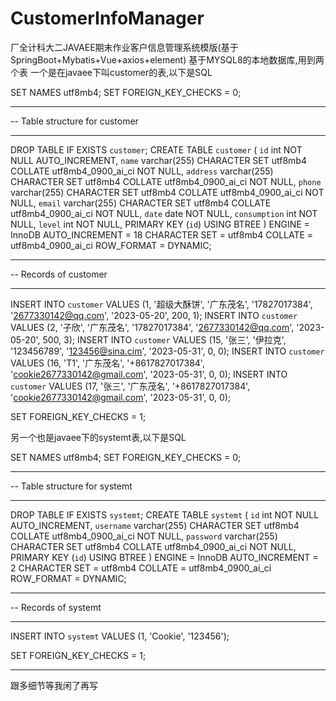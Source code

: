 # CustomerInfoManager
厂全计科大二JAVAEE期末作业客户信息管理系统模版(基于SpringBoot+Mybatis+Vue+axios+element)
基于MYSQL8的本地数据库,用到两个表
一个是在javaee下叫customer的表,以下是SQL



SET NAMES utf8mb4;
SET FOREIGN_KEY_CHECKS = 0;

-- ----------------------------
-- Table structure for customer
-- ----------------------------
DROP TABLE IF EXISTS `customer`;
CREATE TABLE `customer`  (
  `id` int NOT NULL AUTO_INCREMENT,
  `name` varchar(255) CHARACTER SET utf8mb4 COLLATE utf8mb4_0900_ai_ci NOT NULL,
  `address` varchar(255) CHARACTER SET utf8mb4 COLLATE utf8mb4_0900_ai_ci NOT NULL,
  `phone` varchar(255) CHARACTER SET utf8mb4 COLLATE utf8mb4_0900_ai_ci NOT NULL,
  `email` varchar(255) CHARACTER SET utf8mb4 COLLATE utf8mb4_0900_ai_ci NOT NULL,
  `date` date NOT NULL,
  `consumption` int NOT NULL,
  `level` int NOT NULL,
  PRIMARY KEY (`id`) USING BTREE
) ENGINE = InnoDB AUTO_INCREMENT = 18 CHARACTER SET = utf8mb4 COLLATE = utf8mb4_0900_ai_ci ROW_FORMAT = DYNAMIC;

-- ----------------------------
-- Records of customer
-- ----------------------------
INSERT INTO `customer` VALUES (1, '超级大酥饼', '广东茂名', '17827017384', '2677330142@qq.com', '2023-05-20', 200, 1);
INSERT INTO `customer` VALUES (2, '子欣', '广东茂名', '17827017384', '2677330142@qq.com', '2023-05-20', 500, 3);
INSERT INTO `customer` VALUES (15, '张三', '伊拉克', '123456789', '123456@sina.cim', '2023-05-31', 0, 0);
INSERT INTO `customer` VALUES (16, 'T1', '广东茂名', '+8617827017384', 'cookie2677330142@gmail.com', '2023-05-31', 0, 0);
INSERT INTO `customer` VALUES (17, '张三', '广东茂名', '+8617827017384', 'cookie2677330142@gmail.com', '2023-05-31', 0, 0);

SET FOREIGN_KEY_CHECKS = 1;

另一个也是javaee下的systemt表,以下是SQL



SET NAMES utf8mb4;
SET FOREIGN_KEY_CHECKS = 0;

-- ----------------------------
-- Table structure for systemt
-- ----------------------------
DROP TABLE IF EXISTS `systemt`;
CREATE TABLE `systemt`  (
  `id` int NOT NULL AUTO_INCREMENT,
  `username` varchar(255) CHARACTER SET utf8mb4 COLLATE utf8mb4_0900_ai_ci NOT NULL,
  `password` varchar(255) CHARACTER SET utf8mb4 COLLATE utf8mb4_0900_ai_ci NOT NULL,
  PRIMARY KEY (`id`) USING BTREE
) ENGINE = InnoDB AUTO_INCREMENT = 2 CHARACTER SET = utf8mb4 COLLATE = utf8mb4_0900_ai_ci ROW_FORMAT = DYNAMIC;

-- ----------------------------
-- Records of systemt
-- ----------------------------
INSERT INTO `systemt` VALUES (1, 'Cookie', '123456');

SET FOREIGN_KEY_CHECKS = 1;



-------------------------------------------------------
跟多细节等我闲了再写
